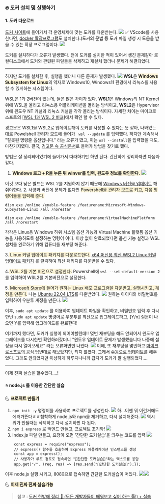 ### 🔥 도커 설치 및 실행하기

#### 1. 도커 다운로드

[도커 사이트](https://www.docker.com/)에 들어가서 각 운영체제에 맞는 도커를 다운받는다.
![](https://velog.velcdn.com/images/eugenieseo16/post/02e1298f-8b82-48c3-a8a5-1168b30d809a/image.gif)
✅ VScode를 사용한다면, [docker 확장프로그램](https://marketplace.visualstudio.com/items?itemName=ms-azuretools.vscode-docker)도 설치한다.(도커의 문법 등 도커 파일 생성 시 도움을 받을 수 있는 확장 프로그램이다.
![](https://velog.velcdn.com/images/eugenieseo16/post/8dad9dc7-c8ac-4744-9525-f48f437df43c/image.png)

도커를 설치하다가 오류가 발생했다. 전에 도커를 설치한 적이 있어서 생긴 문제같아 로컬디스크에서 도커와 관련된 파일들을 삭제하고 재설치 했더니 문제가 해결되었다.

---

하지만 도커를 설치한 후, 실행을 했더니 다른 문제가 발생했다.
![](https://velog.velcdn.com/images/eugenieseo16/post/15495989-b5f4-4b92-b77a-f605d820be83/image.JPG)
**WSL**은 <span style="background-color:#fff5d8;">**Windows Subsystem for Linux**</span>의 약자로 Windows10, Windows11 환경에서 리눅스를 사용할 수 있게하는 시스템이다.

WSL은 1과 2버전이 있는데, 둘은 많은 차이가 있다.
**WSL1**은 Windows의 NT Kernel 위에 WSL을 올리고 리눅스용 어플리케이션을 돌리는 방식이고, **WSL2**은 Hypervisor 위에 윈도우 NT 커널과 리눅스 커널을 각각 올리는 방식이다. 자세한 차이는 마이크로소프트의 [[WSL 1과 WSL 2 비교]](https://learn.microsoft.com/ko-kr/windows/wsl/compare-versions#comparing-features)에서 확인 할 수 있다.

경고문은 WSL1을 WSL2로 업데이트해야 도커를 사용할 수 있다는 뜻 같아, 나와있는대로 Powelshell 관리자 모드에 들어가 ```
wsl --update``` 를 입력했다. 하지만 계속해서 "잘못된 명령줄 옵션입니다." 라는 오류가 떴고, 이는 ```wsl --install```을 입력했을 때도, 마찬가지였다. 결국, [경고문 속 공식문서](https://docs.microsoft.com/windows/wsl/wsl2-kernel)로 들어가 방법을 찾기로 했다.

방법은 잘 정리되어있기에 들어가서 따라하기만 하면 된다. 
간단하게 정리하자면 다음과 같다.

1. <span style="background-color:#fff5d8;">**Windows 로고 + R을 누른 뒤 winver를 입력, 윈도우 정보를 확인한다.** </span>
   ![](https://velog.velcdn.com/images/eugenieseo16/post/f4745f73-cc4e-4338-9765-ba066f1b3eb4/image.png)

이것 보다 낮은 빌드는 WSL 2를 지원하지 않기 때문에 [Windows 버전을 업데이트](https://www.microsoft.com/ko-kr/software-download/windows10) 해줘야한다. 
2. 사양과 버전에 문제가 없다면 <span style="background-color:#fff5d8;">Powershell을 관리자 모드로 키고, 다음 명령어들을 입력해 준다.</span>

```
dism.exe /online /enable-feature /featurename:Microsoft-Windows-Subsystem-Linux /all /norestar
```

```
dism.exe /online /enable-feature /featurename:VirtualMachinePlatform /all /norestart
```

각각은 Linux용 Windows 하위 시스템 옵션 기능과 Virtual Machine 플랫폼 옵션 기능을 사용하도록 설정하는 명령어 이다. 이상 없이  완료되었다면 옵션 기능 설정과 WSL 설치를 완료하기 위해 컴퓨터를 재부팅 해준다.

3.<span style="background-color:#fff5d8;"> Linux 커널 업데이트 패키지를 다운로드한다.</span>
[x64 머신용 최신 WSL2 Linux 커널 업데이트 패키지](https://wslstorestorage.blob.core.windows.net/wslblob/wsl_update_x64.msi) 를 클릭하여 최신 패키지를 다운받을 수 있다. 

4.<span style="background-color:#fff5d8;"> WSL 2를 기본 버전으로 설정한다.</span>
Powershell에 ```wsl --set-default-version 2``` 를 입력하여 WSL2를 기본버전으로 설정한다. 

5.<span style="background-color:#fff5d8;"> [Microsoft Store](https://apps.microsoft.com/store/apps)에 들어가 원하는 Linux 배포 프로그램을 다운받고, 실행시키고, 계정을 만든다.</span>
나는 [Ubuntu 22.04 LTS](https://apps.microsoft.com/store/detail/ubuntu-22042-lts/9PN20MSR04DW?hl=ko-kr&gl=kr)를 다운받았다.
![](https://velog.velcdn.com/images/eugenieseo16/post/90e860e0-b7d9-44ee-b849-3e3c351b48d9/image.png)
원하는 아이디와 비밀번호를 입력하여 우분투 계정을 만든다.
![](https://velog.velcdn.com/images/eugenieseo16/post/00d6181b-9435-4a0d-a662-372ffa4ec700/image.png)

이후, ```sudo apt update``` 를 이용하여  업데이트 파일을 확인하고, 비밀번호 입력 후 다시한번 ```sudo apt update``` 명령어로 우분투를 최신으로 업그레이드하고, [Y/n] 질문이 나오면 Y를 입력해 업그레이드를 완료한다!

여기까지 했다면, 도커가 실행이 되어야할텐데!! 몇번 재부팅을 해도 안되어서 윈도우 업그레이드를 다시한번 확인하러갔더니 "윈도우 업데이트 문제가 발생했습니다 나중에 설정을 다시 열어보세요" 라는 오류화면만 나왔다.
![](https://velog.velcdn.com/images/eugenieseo16/post/a1b4ee21-fcf9-47fe-a1b6-44264fe3dcf7/image.png)
이에, 또 재부팅을 몇번하고 [마이크로소프트의 공식 답변](https://answers.microsoft.com/ko-kr/windows/forum/all/windows/947c3b32-a277-40eb-8053-ab7dcc7a7e10)대로 해보았지만, 되지 않았다. 그래서 [수동으로 업데이트](https://www.microsoft.com/en-us/software-download/windows10)를 해주었다. 그래도 안되었지만 이상하게 하루지나니까 갑자기 도커가 잘 실행되었다....

---

이제 진짜 실습을 할수있다....!

#### ⭐ node.js 를 이용한 간단한 실습

🌜 <span style="background-color:#fff5d8;">**프로젝트 만들기**</span>

1. ```npm init -y``` 명령어를 사용하여 프로젝트를 생성한다.
   ![](https://velog.velcdn.com/images/eugenieseo16/post/23f67ccc-8683-4736-8d0c-da6739fde7a5/image.png)
   하...이젠 뭐 이런거에도 에러가뜬다ㅎㅎ침착하게 node.js와 npm을 제거하고, 다시 설치해준다.
   ![](https://velog.velcdn.com/images/eugenieseo16/post/b0fefbac-c594-4005-9e54-c72c6bfab38a/image.png)
   역시 뭐가 안될때는 삭제하고 다시 설치하면 다 된다.
2. ```npm i express``` 로 백엔드 만들고, 프로젝트 초기화!
   ![](https://velog.velcdn.com/images/eugenieseo16/post/d3a22df7-561b-47e5-aebd-7cd431a59348/image.png)
3. index.js 파일 만들고, 요청이 오면 '간단한 도커실습'을 띄우는 코드를 입력
   ![](https://velog.velcdn.com/images/eugenieseo16/post/1d598166-f48c-470e-855a-c49b87bc9ebe/image.png)

```
    const express = require("express");
    // express() 함수를 호출하여 Express 애플리케이션 인스턴스를 생성
    const app = express();
    // 사용자가 루트 경로로 접속하면 "🌱간단한 도커실습🌱"라는 텍스트를 응답
    app.get("/", (req, res) => {res.send("🌱간단한 도커실습🌱");});
```

이후 node.js 실행 시키고, 8080으로 접속하면 간단한 도커실습이 떠있다.
![](https://velog.velcdn.com/images/eugenieseo16/post/2a58a4b3-077c-44f8-8c47-fe68fe64e31f/image.png)![](https://velog.velcdn.com/images/eugenieseo16/post/75d2aa51-371a-40ff-951e-82996c1c1ac9/image.png)

🌜 <span style="background-color:#fff5d8;">**이제 진짜 진짜 실습가능**</span>

> 참고 : [도커 한방에 정리 🐳 (모든 개발자들이 배워보고 싶어 하는 툴!) + 실습](https://www.youtube.com/watch?v=LXJhA3VWXFA)


